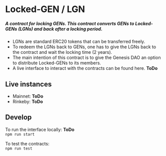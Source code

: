 # Locked-GEN / LGN
##### A contract for locking GENs. This contract converts GENs to Locked-GENs (LGNs) and back after a locking period.  

  - LGNs are standard ERC20 tokens that can be transferred freely.  
  - To redeem the LGNs back to GENs, one has to give the LGNs back to the contract and wait the locking time (2 years).  
  - The main intention of this contract is to give the Genesis DAO an option to distribute Locked-GENs to its members.  
  - A live interface to interact with the contracts can be found here. **ToDo**  

## Live instances
  - Mainnet: **ToDo**
  - Rinkeby: **ToDo**


## Develop

To run the interface locally: **ToDo**  
  ```npm run start```

To test the contracts:  
  ```npm run test```
